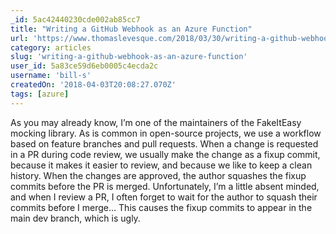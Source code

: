```yaml
---
_id: 5ac42440230cde002ab85cc7
title: "Writing a GitHub Webhook as an Azure Function"
url: 'https://www.thomaslevesque.com/2018/03/30/writing-a-github-webhook-as-an-azure-function/'
category: articles
slug: 'writing-a-github-webhook-as-an-azure-function'
user_id: 5a83ce59d6eb0005c4ecda2c
username: 'bill-s'
createdOn: '2018-04-03T20:08:27.070Z'
tags: [azure]
---
```


As you may already know, I’m one of the maintainers of the FakeItEasy mocking library. As is common in open-source projects, we use a workflow based on feature branches and pull requests. When a change is requested in a PR during code review, we usually make the change as a fixup commit, because it makes it easier to review, and because we like to keep a clean history. When the changes are approved, the author squashes the fixup commits before the PR is merged. Unfortunately, I’m a little absent minded, and when I review a PR, I often forget to wait for the author to squash their commits before I merge… This causes the fixup commits to appear in the main dev branch, which is ugly.
